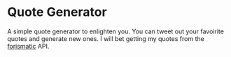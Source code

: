 # Quote Generator

A simple quote generator to enlighten you. You can tweet out your favoirite quotes and generate new ones. I will bet getting my quotes from the [forismatic](https://forismatic.com/en/api/) API.
